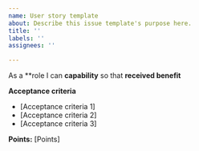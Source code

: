 ```yaml
---
name: User story template
about: Describe this issue template's purpose here.
title: ''
labels: ''
assignees: ''

---
```


As a **role I can **capability** so that **received benefit**

**Acceptance criteria**
- [Acceptance criteria 1]
- [Acceptance criteria 2]
- [Acceptance criteria 3]

**Points:** [Points]
